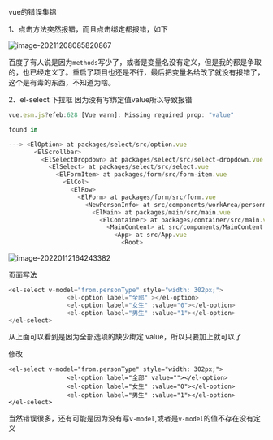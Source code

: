 vue的错误集锦

1、点击方法突然报错，而且点击绑定都报错，如下

![image-20211208085820867](E:\ljy\资料\img\image-20211208085820867.png)

百度了有人说是因为`methods`写少了，或者是变量名没有定义，但是我的都是争取的，也已经定义了。重启了项目也还是不行，最后把变量名给改了就没有报错了，这个是有毒的东西，不知道为啥。

2、el-select 下拉框 因为没有写绑定值value所以导致报错

```js
vue.esm.js?efeb:628 [Vue warn]: Missing required prop: "value"

found in

---> <ElOption> at packages/select/src/option.vue
       <ElScrollbar>
         <ElSelectDropdown> at packages/select/src/select-dropdown.vue
           <ElSelect> at packages/select/src/select.vue
             <ElFormItem> at packages/form/src/form-item.vue
               <ElCol>
                 <ElRow>
                   <ElForm> at packages/form/src/form.vue
                     <NewPersonInfo> at src/components/workArea/personmanage/person/NewPersonInfo.vue
                       <ElMain> at packages/main/src/main.vue
                         <ElContainer> at packages/container/src/main.vue... (1 recursive calls)
                           <MainContent> at src/components/MainContent.vue
                             <App> at src/App.vue
                               <Root>
```

![image-20220112164243382](E:\ljy\资料\img\image-20220112164243382.png)

页面写法

```js
<el-select v-model="from.personType" style="width: 302px;">
                <el-option label="全部" ></el-option>
                <el-option label="女生" :value="0"></el-option>
                <el-option label="男生" :value="1"></el-option>
</el-select>
```

从上面可以看到是因为全部选项的缺少绑定 value，所以只要加上就可以了

修改

```ja
<el-select v-model="from.personType" style="width: 302px;">
                <el-option label="全部" value=""></el-option>
                <el-option label="女生" :value="0"></el-option>
                <el-option label="男生" :value="1"></el-option>
</el-select>
```

当然错误很多，还有可能是因为没有写`v-model`,或者是`v-model`的值不存在没有定义
